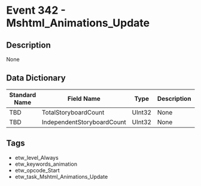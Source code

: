 # Event 342 - Mshtml_Animations_Update

## Description
None

## Data Dictionary
|Standard Name|Field Name|Type|Description|Sample Value|
|---|---|---|---|---|
|TBD|TotalStoryboardCount|UInt32|None|`None`|
|TBD|IndependentStoryboardCount|UInt32|None|`None`|

## Tags
* etw_level_Always
* etw_keywords_animation
* etw_opcode_Start
* etw_task_Mshtml_Animations_Update